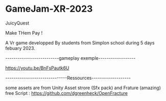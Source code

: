 # GameJam-XR-2023
 JuicyQuest


Make THem Pay !


A Vr game developped By students from Simplon school during 5 days febuary 2023.


--------------------------gameplay exemple------------------

https://youtu.be/BnFsPautk6U

------------------------------Ressources-------------------

some assets are from Unity Asset strore
(Sfx pack)
and Frature (amazing)  free Script :
https://github.com/dgreenheck/OpenFracture

